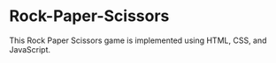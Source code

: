 # Rock-Paper-Scissors
This Rock Paper Scissors game is implemented using HTML, CSS, and JavaScript.
